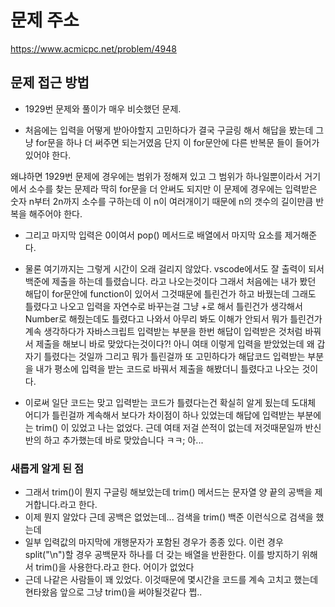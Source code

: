 # 문제 주소 
https://www.acmicpc.net/problem/4948

## 문제 접근 방법 
- 1929번 문제와 풀이가 매우 비슷했던 문제. 
* 처음에는 입력을 어떻게 받아야할지 고민하다가 결국 구글링 해서 해답을 봤는데 그냥 for문을 하나 더 써주면 되는거였음 단지 이 for문안에 다른 반복문 들이 들어가 있어야 한다. 

왜냐하면 1929번 문제에 경우에는 범위가 정해져 있고 그 범위가 하나일뿐이라서 거기에서 소수를 찾는 문제라 딱히 for문을 더 안써도 되지만 이 문제에 경우에는 입력받은 숫자 n부터 2n까지 소수를 구하는데 이 n이 여러개이기 때문에  n의 갯수의 길이만큼 반복을 해주어야 한다. 

* 그리고 마지막 입력은 0이여서 pop() 메서드로 배열에서 마지막 요소를 제거해준다.
* 물론 여기까지는 그렇게 시간이 오래 걸리지 않았다. vscode에서도 잘 출력이 되서 백준에 제출을 하는데 틀렸습니다. 라고 나오는것이다 그래서 처음에는 내가 봤던 해답이 for문안에 function이 있어서 그것때문에 틀린건가 하고 바꿨는데 그래도 틀렸다고 나오고 입력을 자연수로 바꾸는걸 그냥 +로 해서 틀린건가 생각해서 Number로 해줬는데도 틀렸다고 나와서 아무리 봐도 이해가 안되서 뭐가 틀린건가 계속 생각하다가 자바스크립트 입력받는 부분을 한번 해답이 입력받은 것처럼 바꿔서 제출을 해보니 바로 맞았다는것이다?! 
아니 여태 이렇게 입력을 받았었는데 왜 갑자기 틀렸다는 것일까 그리고 뭐가 틀린걸까 또 고민하다가 해답코드 입력받는 부분을 내가 평소에 입력을 받는 코드로 바꿔서 제출을 해봤더니 틀렸다고 나오는 것이다. 

* 이로써 일단 코드는 맞고 입력받는 코드가 틀렸다는건 확실히 알게 됬는데 도대체 어디가 틀린걸까 계속해서 보다가 차이점이 하나 있었는데 해답에 입력받는 부분에는 trim() 이 있었고 나는 없었다. 근데 여태 저걸 쓴적이 없는데 저것때문일까 반신반의 하고 추가했는데 바로 맞았습니다 ㅋㅋ; 아...

### 새롭게 알게 된 점
* 그래서 trim()이 뭔지 구글링 해보았는데 trim() 메서드는 문자열 양 끝의 공백을 제거합니다.라고 한다. 
* 이제 뭔지 알았다 근데 공백은 없었는데... 검색을 trim() 백준 이런식으로 검색을 했는데 
* 일부 입력값의 마지막에 개행문자가 포함된 경우가 종종 있다. 이런 경우 split("\n")할 경우 공백문자 하나를 더 갖는 배열을 반환한다. 이를 방지하기 위해서 trim()을 사용한다.라고 한다. 어이가 없었다
* 근데 나같은 사람들이 꽤 있었다. 이것때문에 몇시간을 코드를 계속 고치고 했는데 현타왔음 앞으로 그냥 trim()을 써야될것같다 쩝..
